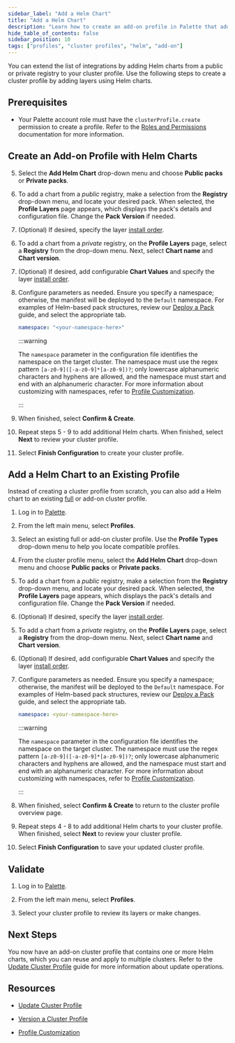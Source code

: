 ```yaml
---
sidebar_label: "Add a Helm Chart"
title: "Add a Helm Chart"
description: "Learn how to create an add-on profile in Palette that adds a Helm chart layer."
hide_table_of_contents: false
sidebar_position: 10
tags: ["profiles", "cluster profiles", "helm", "add-on"]
---
```


You can extend the list of integrations by adding Helm charts from a public or private registry to your cluster profile.
Use the following steps to create a cluster profile by adding layers using Helm charts.

## Prerequisites

- Your Palette account role must have the `clusterProfile.create` permission to create a profile. Refer to the
  [Roles and Permissions](../../../../user-management/palette-rbac/project-scope-roles-permissions.md#cluster-profile)
  documentation for more information.

## Create an Add-on Profile with Helm Charts

<PartialsComponent category="profiles" name="create-profile-enablement" edition="Add-on" />

5. Select the **Add Helm Chart** drop-down menu and choose **Public packs** or **Private packs**.

<Tabs>

<TabItem value="public" label="Public Packs">

6. To add a chart from a _public_ registry, make a selection from the **Registry** drop-down menu, and locate your
   desired pack. When selected, the **Profile Layers** page appears, which displays the pack's details and configuration
   file. Change the **Pack Version** if needed.

7. (Optional) If desired, specify the layer [install order](./create-addon-profile.md#install-order).

</TabItem>

<TabItem value="private" label="Private Packs">

6. To add a chart from a _private_ registry, on the **Profile Layers** page, select a **Registry** from the drop-down
   menu. Next, select **Chart name** and **Chart version**.

7. (Optional) If desired, add configurable **Chart Values** and specify the layer
   [install order](./create-addon-profile.md#install-order).

</TabItem>

</Tabs>

8. Configure parameters as needed. Ensure you specify a namespace; otherwise, the manifest will be deployed to the
   `Default` namespace. For examples of Helm-based pack structures, review our
   [Deploy a Pack](../../../../tutorials/packs-registries/deploy-pack.md#build-a-pack) guide, and select the appropriate
   tab.

   ```yaml
   namespace: "<your-namespace-here>"
   ```

   :::warning

   The `namespace` parameter in the configuration file identifies the namespace on the target cluster. The namespace
   must use the regex pattern `[a-z0-9]([-a-z0-9]*[a-z0-9])?`; only lowercase alphanumeric characters and hyphens are
   allowed, and the namespace must start and end with an alphanumeric character. For more information about customizing
   with namespaces, refer to [Profile Customization](../../../profile-customization.md).

   :::

9. When finished, select **Confirm & Create**.

10. Repeat steps 5 - 9 to add additional Helm charts. When finished, select **Next** to review your cluster profile.

11. Select **Finish Configuration** to create your cluster profile.

## Add a Helm Chart to an Existing Profile

Instead of creating a cluster profile from scratch, you can also add a Helm chart to an existing
[full](../create-full-profile.md) or add-on cluster profile.

1. Log in to [Palette](https://console.spectrocloud.com/).

2. From the left main menu, select **Profiles**.

3. Select an existing full or add-on cluster profile. Use the **Profile Types** drop-down menu to help you locate
   compatible profiles.

4. From the cluster profile menu, select the **Add Helm Chart** drop-down menu and choose **Public packs** or **Private
   packs**.

<Tabs>

<TabItem value="public" label="Public Packs">

5. To add a chart from a _public_ registry, make a selection from the **Registry** drop-down menu, and locate your
   desired pack. When selected, the **Profile Layers** page appears, which displays the pack's details and configuration
   file. Change the **Pack Version** if needed.

6. (Optional) If desired, specify the layer [install order](./create-addon-profile.md#install-order).

</TabItem>

<TabItem value="private" label="Private Packs">

5. To add a chart from a _private_ registry, on the **Profile Layers** page, select a **Registry** from the drop-down
   menu. Next, select **Chart name** and **Chart version**.

6. (Optional) If desired, add configurable **Chart Values** and specify the layer
   [install order](./create-addon-profile.md#install-order).

</TabItem>

</Tabs>

7. Configure parameters as needed. Ensure you specify a namespace; otherwise, the manifest will be deployed to the
   `Default` namespace. For examples of Helm-based pack structures, review our
   [Deploy a Pack](../../../../tutorials/packs-registries/deploy-pack.md#build-a-pack) guide, and select the appropriate
   tab.

   ```yaml
   namespace: <your-namespace-here>
   ```

   :::warning

   The `namespace` parameter in the configuration file identifies the namespace on the target cluster. The namespace
   must use the regex pattern `[a-z0-9]([-a-z0-9]*[a-z0-9])?`; only lowercase alphanumeric characters and hyphens are
   allowed, and the namespace must start and end with an alphanumeric character. For more information about customizing
   with namespaces, refer to [Profile Customization](../../../profile-customization.md).

   :::

8. When finished, select **Confirm & Create** to return to the cluster profile overview page.

9. Repeat steps 4 - 8 to add additional Helm charts to your cluster profile. When finished, select **Next** to review
   your cluster profile.

10. Select **Finish Configuration** to save your updated cluster profile.

## Validate

1. Log in to [Palette](https://console.spectrocloud.com).

2. From the left main menu, select **Profiles**.

3. Select your cluster profile to review its layers or make changes.

## Next Steps

You now have an add-on cluster profile that contains one or more Helm charts, which you can reuse and apply to multiple
clusters. Refer to the [Update Cluster Profile](../../modify-cluster-profiles/update-cluster-profile.md) guide for more
information about update operations.

## Resources

- [Update Cluster Profile](../../modify-cluster-profiles/update-cluster-profile.md)

- [Version a Cluster Profile](../../modify-cluster-profiles/version-cluster-profile.md)

- [Profile Customization](../../../profile-customization.md)
